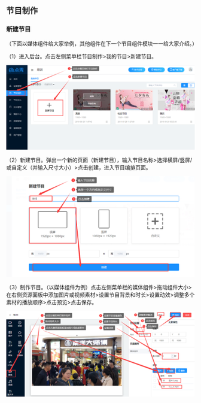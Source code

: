 ## 节目制作
### 新建节目
（下面以媒体组件给大家举例，其他组件在下一个节目组件模块一一给大家介绍。）

（1）进入后台。点击左侧菜单栏节目制作>我的节目>新建节目。

![avatar](../images/program/1.png)

（2）新建节目。弹出一个新的页面（新建节目），输入节目名称>选择横屏/竖屏/或自定义（并输入尺寸大小）>点击创建，进入节目编排页面。

![avatar](../images/program/2.png)  

（3）制作节目。（以媒体组件为例）点击左侧菜单栏的媒体组件>拖动组件大小>在右侧资源面板中添加图片或视频素材>设置节目背景和时长>设置动效>调整多个素材的播放顺序>点击预览>点击保存。

![avatar](../images/program/3.png)  
